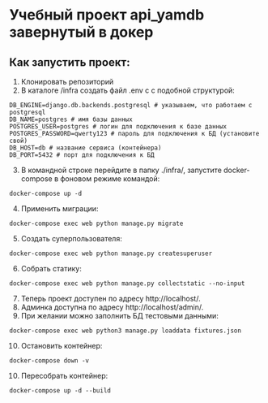 # Учебный проект api_yamdb завернутый в докер

## Как запустить проект:

1. Клонировать репозиторий
2. В каталоге /infra создать файл .env c с подобной структурой:
 ```
 DB_ENGINE=django.db.backends.postgresql # указываем, что работаем с postgresql
DB_NAME=postgres # имя базы данных
POSTGRES_USER=postgres # логин для подключения к базе данных
POSTGRES_PASSWORD=qwerty123 # пароль для подключения к БД (установите свой)
DB_HOST=db # название сервиса (контейнера)
DB_PORT=5432 # порт для подключения к БД
 ```
3. В командной строке перейдите в папку ./infra/, запустите docker-compose в фоновом режиме командой:
```
docker-compose up -d
```
4. Применить миграции:
```
docker-compose exec web python manage.py migrate

```
5. Создать суперпользователя:
```
docker-compose exec web python manage.py createsuperuser

```
6. Собрать статику:
```
docker-compose exec web python manage.py collectstatic --no-input 

```
7. Теперь проект доступен по адресу http://localhost/.
8. Админка доступна по адресу http://localhost/admin/.
9. При желании можно заполнить БД тестовыми данными:

```
docker-compose exec web python3 manage.py loaddata fixtures.json
```

10. Остановить контейнер:
```
docker-compose down -v
```
10. Пересобрать контейнер:
```
docker-compose up -d --build
```
